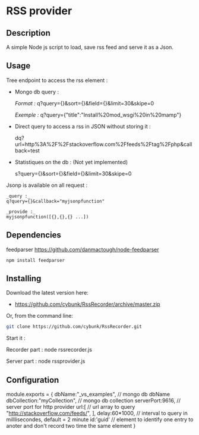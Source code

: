 RSS provider 
===================

## Description
A simple Node js script to load, save rss feed and serve it as a Json.

## Usage
Tree endpoint to access the rss element : 

* Mongo db query : 
	
	_Format :_
	q?query={}&sort={}&field={}&limit=30&skipe=0

	_Exemple :_
	q?query={"title":"Install%20mod_wsgi%20in%20mamp"}

* Direct query to access a rss in JSON without storing it : 

	dq?url=http%3A%2F%2Fstackoverflow.com%2Ffeeds%2Ftag%2Fphp&callback=test

* Statistiques on the db : (Not yet implemented)
	
	s?query={}&sort={}&field={}&limit=30&skipe=0


Jsonp is available on all request :
	
	_query :_
	q?query={}&callback="myjsonpfunction"

	_provide :_ 
	myjsonpfunction([{},{},{} ...])

## Dependencies

feedparser https://github.com/danmactough/node-feedparser

	npm install feedparser

## Installing

Download the latest version here:

* <https://github.com/cybunk/RssRecorder/archive/master.zip>

Or, from the command line:

```bash
git clone https://github.com/cybunk/RssRecorder.git
```

Start it : 

Recorder part :
	node rssrecorder.js

Server part :
	node rssprovider.js

## Configuration 

module.exports = {
	dbName:"_vs_examples",			// mongo db dbName
	dbCollection:"myCollection",	// mongo db collection
	serverPort:9616,				// server port for http provider
	url:[							// url array to query 
		"http://stackoverflow.com/feeds/",
		],
	delay:60*1000,  // interval to query in milllisecondes, default = 2 minute
	id:'guid'		// element to identify one entry to anoter and don't record two time the same element 
}
